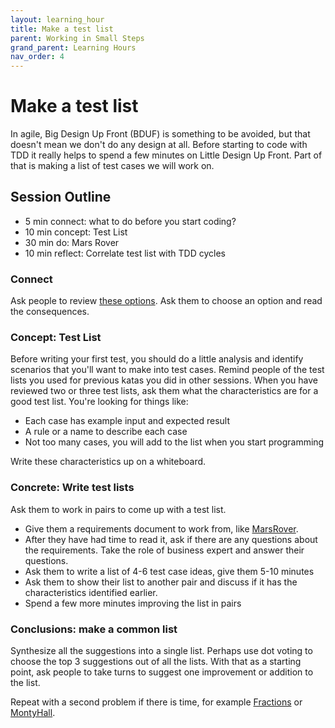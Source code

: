 ```yaml
---
layout: learning_hour
title: Make a test list
parent: Working in Small Steps
grand_parent: Learning Hours
nav_order: 4
---
```


# Make a test list

In agile, Big Design Up Front (BDUF) is something to be avoided, but that doesn't mean we don't do any design at all. Before starting to code with TDD it really helps to spend a few minutes on Little Design Up Front. Part of that is  making a list of test cases we will work on.

## Session Outline
 
* 5 min connect: what to do before you start coding?
* 10 min concept: Test List
* 30 min do: Mars Rover
* 10 min reflect: Correlate test list with TDD cycles

### Connect
Ask people to review [these options](/exercises/warm_up_questions/tdd_overview_what_would_you_do.html). Ask them to choose an option and read the consequences.

### Concept: Test List
Before writing your first test, you should do a little analysis and identify scenarios that you'll want to make into test cases. Remind people of the test lists you used for previous katas you did in other sessions. When you have reviewed two or three test lists, ask them what the characteristics are for a good test list. You're looking for things like:

- Each case has example input and expected result
- A rule or a name to describe each case
- Not too many cases, you will add to the list when you start programming

Write these characteristics up on a whiteboard. 

### Concrete: Write test lists
Ask them to work in pairs to come up with a test list. 

- Give them a requirements document to work from, like [MarsRover](https://emilybache.github.io/exercises/kata_descriptions/mars_rover.html).
- After they have had time to read it, ask if there are any questions about the requirements. Take the role of business expert and answer their questions.
- Ask them to write a list of 4-6 test case ideas, give them 5-10 minutes
- Ask them to show their list to another pair and discuss if it has the characteristics identified earlier.
- Spend a few more minutes improving the list in pairs

### Conclusions: make a common list
Synthesize all the suggestions into a single list. Perhaps use dot voting to choose the top 3 suggestions out of all the lists. With that as a starting point, ask people to take turns to suggest one improvement or addition to the list.

Repeat with a second problem if there is time, for example [Fractions](https://emilybache.github.io/exercises/kata_descriptions/fractions.html) or [MontyHall](https://emilybache.github.io/exercises/kata_descriptions/monty_hall.html).
